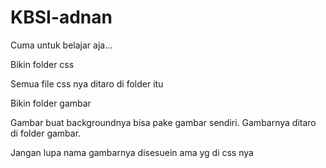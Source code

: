 KBSI-adnan
==========

Cuma untuk belajar aja...

Bikin folder css

Semua file css nya ditaro di folder itu

Bikin folder gambar

Gambar buat backgroundnya bisa pake gambar sendiri. Gambarnya ditaro di folder gambar.

Jangan lupa nama gambarnya disesuein ama yg di css nya

